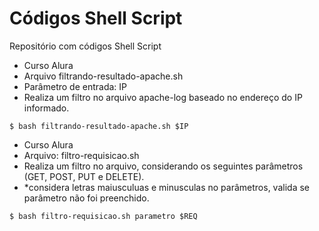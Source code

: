 # Códigos Shell Script
Repositório com códigos Shell Script

- Curso Alura
- Arquivo filtrando-resultado-apache.sh
- Parâmetro de entrada: IP
- Realiza um filtro no arquivo apache-log baseado no endereço do IP informado.
```
$ bash filtrando-resultado-apache.sh $IP
```

- Curso Alura
- Arquivo: filtro-requisicao.sh
- Realiza um filtro no arquivo, considerando os seguintes parâmetros (GET, POST, PUT e DELETE).
- *considera letras maiusculuas e minusculas no parâmetros, valida se parâmetro não foi preenchido.
```
$ bash filtro-requisicao.sh parametro $REQ
```
